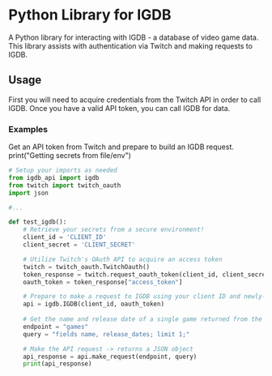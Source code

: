 # Python Library for IGDB

A Python library for interacting with IGDB - a database of video game data. This library assists with authentication via Twitch and making requests to IGDB.

## Usage

First you will need to acquire credentials from the Twitch API in order to call IGDB. Once you have a valid API token, you can call IGDB for data.

### Examples

Get an API token from Twitch and prepare to build an IGDB request.
print("Getting secrets from file/env")

```python
# Setup your imports as needed
from igdb_api import igdb
from twitch import twitch_oauth
import json

#...

def test_igdb():
    # Retrieve your secrets from a secure environment!
    client_id = 'CLIENT_ID'
    client_secret = 'CLIENT_SECRET'

    # Utilize Twitch's OAuth API to acquire an access token
    twitch = twitch_oauth.TwitchOauth()
    token_response = twitch.request_oauth_token(client_id, client_secret)
    oauth_token = token_response["access_token"]

    # Prepare to make a request to IGDB using your client ID and newly-acquired access token
    api = igdb.IGDB(client_id, oauth_token)
    
    # Get the name and release date of a single game returned from the API
    endpoint = "games"
    query = "fields name, release_dates; limit 1;"

    # Make the API request -> returns a JSON object
    api_response = api.make_request(endpoint, query)
    print(api_response)
```
